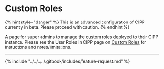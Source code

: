 # Custom Roles

{% hint style="danger" %}
This is an advanced configuration of CIPP currently in beta. Please proceed with caution.
{% endhint %}



A page for super admins to manage the custom roles deployed to their CIPP instance. Please see the User Roles in CIPP page on [Custom Roles](https://docs.cipp.app/setup/installation/roles#custom-roles) for instuctions and notes/limitations.

***

{% include "../../../../.gitbook/includes/feature-request.md" %}
